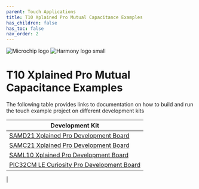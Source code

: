 ```yaml
---
parent: Touch Applications
title: T10 Xplained Pro Mutual Capacitance Examples
has_children: false
has_toc: false
nav_order: 2
---
```


![Microchip logo](https://raw.githubusercontent.com/wiki/Microchip-MPLAB-Harmony/Microchip-MPLAB-Harmony.github.io/images/microchip_logo.png)
![Harmony logo small](https://raw.githubusercontent.com/wiki/Microchip-MPLAB-Harmony/Microchip-MPLAB-Harmony.github.io/images/microchip_mplab_harmony_logo_small.png)

# T10 Xplained Pro Mutual Capacitance Examples
The following table provides links to documentation on how to build and run the touch example project on different development kits

| Development Kit |
| --- |
| [SAMD21 Xplained Pro Development Board ](sam_d21_xpro/readme_sam_d21_xpro.md) |
| [SAMC21 Xplained Pro Development Board](sam_c21_xpro/readme_sam_c21_xpro.md) |
| [SAML10 Xplained Pro Development Board](sam_l10_xpro/readme_sam_l10_xpro.md) |
| [PIC32CM LE Curiosity Pro Development Board](pic32cm_le00_cpro/readme_pic32cm_LE00_cpro.md) |

|